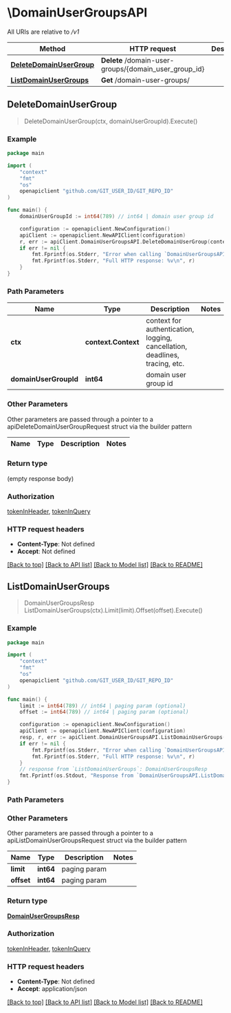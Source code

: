 # \DomainUserGroupsAPI

All URIs are relative to */v1*

Method | HTTP request | Description
------------- | ------------- | -------------
[**DeleteDomainUserGroup**](DomainUserGroupsAPI.md#DeleteDomainUserGroup) | **Delete** /domain-user-groups/{domain_user_group_id} | 
[**ListDomainUserGroups**](DomainUserGroupsAPI.md#ListDomainUserGroups) | **Get** /domain-user-groups/ | 



## DeleteDomainUserGroup

> DeleteDomainUserGroup(ctx, domainUserGroupId).Execute()





### Example

```go
package main

import (
	"context"
	"fmt"
	"os"
	openapiclient "github.com/GIT_USER_ID/GIT_REPO_ID"
)

func main() {
	domainUserGroupId := int64(789) // int64 | domain user group id

	configuration := openapiclient.NewConfiguration()
	apiClient := openapiclient.NewAPIClient(configuration)
	r, err := apiClient.DomainUserGroupsAPI.DeleteDomainUserGroup(context.Background(), domainUserGroupId).Execute()
	if err != nil {
		fmt.Fprintf(os.Stderr, "Error when calling `DomainUserGroupsAPI.DeleteDomainUserGroup``: %v\n", err)
		fmt.Fprintf(os.Stderr, "Full HTTP response: %v\n", r)
	}
}
```

### Path Parameters


Name | Type | Description  | Notes
------------- | ------------- | ------------- | -------------
**ctx** | **context.Context** | context for authentication, logging, cancellation, deadlines, tracing, etc.
**domainUserGroupId** | **int64** | domain user group id | 

### Other Parameters

Other parameters are passed through a pointer to a apiDeleteDomainUserGroupRequest struct via the builder pattern


Name | Type | Description  | Notes
------------- | ------------- | ------------- | -------------


### Return type

 (empty response body)

### Authorization

[tokenInHeader](../README.md#tokenInHeader), [tokenInQuery](../README.md#tokenInQuery)

### HTTP request headers

- **Content-Type**: Not defined
- **Accept**: Not defined

[[Back to top]](#) [[Back to API list]](../README.md#documentation-for-api-endpoints)
[[Back to Model list]](../README.md#documentation-for-models)
[[Back to README]](../README.md)


## ListDomainUserGroups

> DomainUserGroupsResp ListDomainUserGroups(ctx).Limit(limit).Offset(offset).Execute()





### Example

```go
package main

import (
	"context"
	"fmt"
	"os"
	openapiclient "github.com/GIT_USER_ID/GIT_REPO_ID"
)

func main() {
	limit := int64(789) // int64 | paging param (optional)
	offset := int64(789) // int64 | paging param (optional)

	configuration := openapiclient.NewConfiguration()
	apiClient := openapiclient.NewAPIClient(configuration)
	resp, r, err := apiClient.DomainUserGroupsAPI.ListDomainUserGroups(context.Background()).Limit(limit).Offset(offset).Execute()
	if err != nil {
		fmt.Fprintf(os.Stderr, "Error when calling `DomainUserGroupsAPI.ListDomainUserGroups``: %v\n", err)
		fmt.Fprintf(os.Stderr, "Full HTTP response: %v\n", r)
	}
	// response from `ListDomainUserGroups`: DomainUserGroupsResp
	fmt.Fprintf(os.Stdout, "Response from `DomainUserGroupsAPI.ListDomainUserGroups`: %v\n", resp)
}
```

### Path Parameters



### Other Parameters

Other parameters are passed through a pointer to a apiListDomainUserGroupsRequest struct via the builder pattern


Name | Type | Description  | Notes
------------- | ------------- | ------------- | -------------
 **limit** | **int64** | paging param | 
 **offset** | **int64** | paging param | 

### Return type

[**DomainUserGroupsResp**](DomainUserGroupsResp.md)

### Authorization

[tokenInHeader](../README.md#tokenInHeader), [tokenInQuery](../README.md#tokenInQuery)

### HTTP request headers

- **Content-Type**: Not defined
- **Accept**: application/json

[[Back to top]](#) [[Back to API list]](../README.md#documentation-for-api-endpoints)
[[Back to Model list]](../README.md#documentation-for-models)
[[Back to README]](../README.md)


